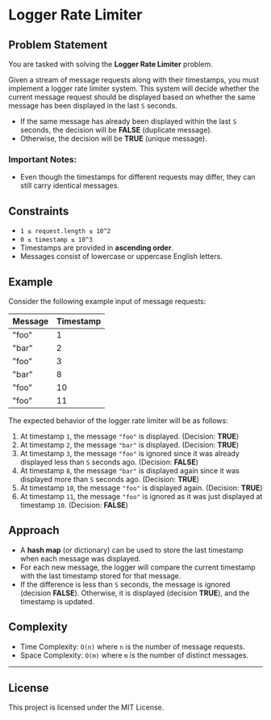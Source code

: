 # Logger Rate Limiter

## Problem Statement

You are tasked with solving the **Logger Rate Limiter** problem.

Given a stream of message requests along with their timestamps, you must implement a logger rate limiter system. This system will decide whether the current message request should be displayed based on whether the same message has been displayed in the last `S` seconds.

- If the same message has already been displayed within the last `S` seconds, the decision will be **FALSE** (duplicate message).
- Otherwise, the decision will be **TRUE** (unique message).

### Important Notes:
- Even though the timestamps for different requests may differ, they can still carry identical messages.

## Constraints
- `1 ≤ request.length ≤ 10^2`
- `0 ≤ timestamp ≤ 10^3`
- Timestamps are provided in **ascending order**.
- Messages consist of lowercase or uppercase English letters.

## Example
Consider the following example input of message requests:

| Message   | Timestamp |
| --------- | --------- |
| "foo"     | 1         |
| "bar"     | 2         |
| "foo"     | 3         |
| "bar"     | 8         |
| "foo"     | 10        |
| "foo"     | 11        |

The expected behavior of the logger rate limiter will be as follows:
1. At timestamp `1`, the message `"foo"` is displayed. (Decision: **TRUE**)
2. At timestamp `2`, the message `"bar"` is displayed. (Decision: **TRUE**)
3. At timestamp `3`, the message `"foo"` is ignored since it was already displayed less than `S` seconds ago. (Decision: **FALSE**)
4. At timestamp `8`, the message `"bar"` is displayed again since it was displayed more than `S` seconds ago. (Decision: **TRUE**)
5. At timestamp `10`, the message `"foo"` is displayed again. (Decision: **TRUE**)
6. At timestamp `11`, the message `"foo"` is ignored as it was just displayed at timestamp `10`. (Decision: **FALSE**)

## Approach

- A **hash map** (or dictionary) can be used to store the last timestamp when each message was displayed.
- For each new message, the logger will compare the current timestamp with the last timestamp stored for that message.
- If the difference is less than `S` seconds, the message is ignored (decision **FALSE**). Otherwise, it is displayed (decision **TRUE**), and the timestamp is updated.

## Complexity

- Time Complexity: `O(n)` where `n` is the number of message requests.
- Space Complexity: `O(m)` where `m` is the number of distinct messages.

---

## License
This project is licensed under the MIT License.
